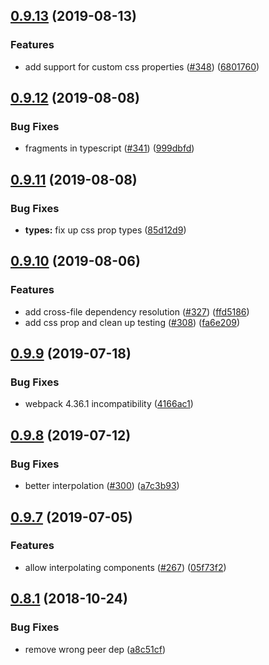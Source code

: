 ## [0.9.13](https://github.com/4Catalyzer/astroturf/compare/v0.9.12...v0.9.13) (2019-08-13)


### Features

* add support for custom css properties ([#348](https://github.com/4Catalyzer/astroturf/issues/348)) ([6801760](https://github.com/4Catalyzer/astroturf/commit/6801760))





## [0.9.12](https://github.com/4Catalyzer/astroturf/compare/v0.9.11...v0.9.12) (2019-08-08)


### Bug Fixes

* fragments in typescript ([#341](https://github.com/4Catalyzer/astroturf/issues/341)) ([999dbfd](https://github.com/4Catalyzer/astroturf/commit/999dbfd))





## [0.9.11](https://github.com/4Catalyzer/astroturf/compare/v0.9.10...v0.9.11) (2019-08-08)


### Bug Fixes

* **types:** fix up css prop types ([85d12d9](https://github.com/4Catalyzer/astroturf/commit/85d12d9))





## [0.9.10](https://github.com/4Catalyzer/astroturf/compare/v0.9.9...v0.9.10) (2019-08-06)


### Features

* add cross-file dependency resolution ([#327](https://github.com/4Catalyzer/astroturf/issues/327)) ([ffd5186](https://github.com/4Catalyzer/astroturf/commit/ffd5186))
* add css prop and clean up testing ([#308](https://github.com/4Catalyzer/astroturf/issues/308)) ([fa6e209](https://github.com/4Catalyzer/astroturf/commit/fa6e209))





## [0.9.9](https://github.com/4Catalyzer/astroturf/compare/v0.9.8...v0.9.9) (2019-07-18)


### Bug Fixes

* webpack 4.36.1 incompatibility ([4166ac1](https://github.com/4Catalyzer/astroturf/commit/4166ac1))





## [0.9.8](https://github.com/4Catalyzer/astroturf/compare/v0.9.7...v0.9.8) (2019-07-12)


### Bug Fixes

* better interpolation ([#300](https://github.com/4Catalyzer/astroturf/issues/300)) ([a7c3b93](https://github.com/4Catalyzer/astroturf/commit/a7c3b93))





## [0.9.7](https://github.com/4Catalyzer/astroturf/compare/v0.9.6...v0.9.7) (2019-07-05)


### Features

* allow interpolating components ([#267](https://github.com/4Catalyzer/astroturf/issues/267)) ([05f73f2](https://github.com/4Catalyzer/astroturf/commit/05f73f2))





## [0.8.1](https://github.com/4Catalyzer/astroturf/compare/v0.8.0...v0.8.1) (2018-10-24)


### Bug Fixes

* remove wrong peer dep ([a8c51cf](https://github.com/4Catalyzer/astroturf/commit/a8c51cf))





